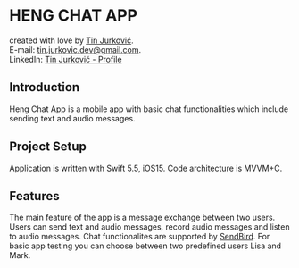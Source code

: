 # HENG CHAT APP 

created with love by [Tin Jurković](https://www.linkedin.com/in/tinjurkovic/). </br>
E-mail: [tin.jurkovic.dev@gmail.com](tin.jurkovic.dev@gmail.com). </br>
LinkedIn: [Tin Jurković - Profile](https://www.linkedin.com/in/tinjurkovic/)

## Introduction 
Heng Chat App is a mobile app with basic chat functionalities which include sending text and audio messages.

## Project Setup 
Application is written with Swift 5.5, iOS15. Code architecture is MVVM+C.

## Features 
The main feature of the app is a message exchange between two users. Users can send text and audio messages, record audio messages and listen to audio messages. 
Chat functionalites are supported by [SendBird](https://sendbird.com/).
For basic app testing you can choose between two predefined users Lisa and Mark.


 

